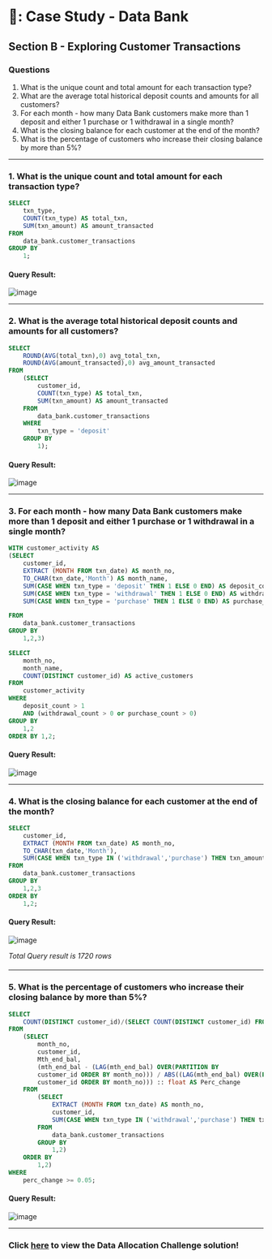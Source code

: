 # 🏦: Case Study - Data Bank
## Section B - Exploring Customer Transactions

### Questions
1. What is the unique count and total amount for each transaction type?
2. What are the average total historical deposit counts and amounts for all customers?
3. For each month - how many Data Bank customers make more than 1 deposit and either 1 purchase or 1 withdrawal in a single month?
4. What is the closing balance for each customer at the end of the month?
5. What is the percentage of customers who increase their closing balance by more than 5%?

***
### 1. What is the unique count and total amount for each transaction type?
```sql
SELECT
    txn_type,
    COUNT(txn_type) AS total_txn,
    SUM(txn_amount) AS amount_transacted
FROM
    data_bank.customer_transactions
GROUP BY
    1;
```  
#### Query Result:  
![image](https://github.com/Favourewoh/SQL-Projects/assets/124405367/5a4bad10-68a9-4f65-9555-4744497cada5)

***
### 2. What is the average total historical deposit counts and amounts for all customers?
```sql
SELECT
    ROUND(AVG(total_txn),0) avg_total_txn,
    ROUND(AVG(amount_transacted),0) avg_amount_transacted
FROM
    (SELECT
        customer_id,
        COUNT(txn_type) AS total_txn,
        SUM(txn_amount) AS amount_transacted
    FROM
        data_bank.customer_transactions
    WHERE
        txn_type = 'deposit'
    GROUP BY
        1);
```  
#### Query Result:  
![image](https://github.com/Favourewoh/SQL-Projects/assets/124405367/7fa002b4-b0f7-48a8-8194-8b2c7b8d665c)

***
### 3. For each month - how many Data Bank customers make more than 1 deposit and either 1 purchase or 1 withdrawal in a single month?
```sql
WITH customer_activity AS
(SELECT
    customer_id,
    EXTRACT (MONTH FROM txn_date) AS month_no,
    TO_CHAR(txn_date,'Month') AS month_name,
    SUM(CASE WHEN txn_type = 'deposit' THEN 1 ELSE 0 END) AS deposit_count,
    SUM(CASE WHEN txn_type = 'withdrawal' THEN 1 ELSE 0 END) AS withdrawal_count,
    SUM(CASE WHEN txn_type = 'purchase' THEN 1 ELSE 0 END) AS purchase_count

FROM
    data_bank.customer_transactions
GROUP BY
    1,2,3)

SELECT 
    month_no,
    month_name,
    COUNT(DISTINCT customer_id) AS active_customers
FROM
    customer_activity
WHERE
    deposit_count > 1 
    AND (withdrawal_count > 0 or purchase_count > 0)
GROUP BY
    1,2
ORDER BY 1,2;
```
#### Query Result:  
![image](https://github.com/Favourewoh/SQL-Projects/assets/124405367/91eaf5df-4252-4dc4-b571-ca1ff7c0b7e7)

***

### 4. What is the closing balance for each customer at the end of the month?
```sql
SELECT 
    customer_id, 
    EXTRACT (MONTH FROM txn_date) AS month_no,
    TO_CHAR(txn_date,'Month'), 
    SUM(CASE WHEN txn_type IN ('withdrawal','purchase') THEN txn_amount * -1 ELSE txn_amount * 1 END) AS Mth_end_bal
FROM
    data_bank.customer_transactions
GROUP BY
    1,2,3
ORDER BY
    1,2;
```
#### Query Result:  
![image](https://github.com/Favourewoh/SQL-Projects/assets/124405367/ab193d7c-654b-49ea-8859-a68962bdac98)


*Total Query result is 1720 rows*
####

***
### 5. What is the percentage of customers who increase their closing balance by more than 5%?
```sql
SELECT 
    COUNT(DISTINCT customer_id)/(SELECT COUNT(DISTINCT customer_id) FROM data_bank.customer_nodes) :: float growth
FROM
    (SELECT
        month_no,
        customer_id,
        Mth_end_bal,
        (mth_end_bal - (LAG(mth_end_bal) OVER(PARTITION BY 
        customer_id ORDER BY month_no))) / ABS((LAG(mth_end_bal) OVER(PARTITION BY 
        customer_id ORDER BY month_no))) :: float AS Perc_change
    FROM
        (SELECT 
            EXTRACT (MONTH FROM txn_date) AS month_no,
            customer_id, 
            SUM(CASE WHEN txn_type IN ('withdrawal','purchase') THEN txn_amount * -1 ELSE txn_amount * 1 END) AS Mth_end_bal
        FROM
            data_bank.customer_transactions
        GROUP BY
            1,2)
    ORDER BY
        1,2)
WHERE 
    perc_change >= 0.05;
```
#### Query Result:  
![image](https://github.com/Favourewoh/SQL-Projects/assets/124405367/4d3c8ba4-64d4-4cd2-a97f-025190f14835)


***
### Click [here](https://github.com/Favourewoh/SQL-Projects/blob/c0fa2b527e7fcb00e27a0592076ef7ae8c16ee2f/Case%20Study%20-%20Data%20Bank/Data%20Allocation%20Solution.md) to view the Data Allocation Challenge solution!

